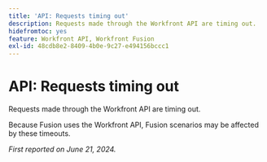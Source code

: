 ```yaml
---
title: 'API: Requests timing out'
description: Requests made through the Workfront API are timing out.
hidefromtoc: yes
feature: Workfront API, Workfront Fusion
exl-id: 48cdb8e2-8409-4b0e-9c27-e494156bccc1
---
```

# API: Requests timing out


<!--
>[!NOTE]
>
>This article was fixed on October 9, 2024.
-->

Requests made through the Workfront API are timing out.

Because Fusion uses the Workfront API, Fusion scenarios may be affected by these timeouts.

_First reported on June 21, 2024._
